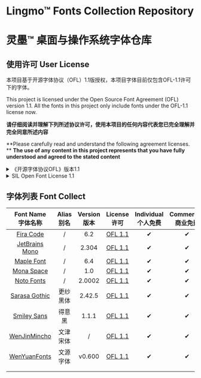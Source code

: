 

# Lingmo™ Fonts Collection Repository

# 灵墨™ 桌面与操作系统字体仓库

## 使用许可 User License

本项目基于开源字体协议（OFL）1.1版授权，本项目字体目前仅包含OFL-1.1许可下的字体。

This project is licensed under the Open Source Font Agreement (OFL) version 1.1.
All the fonts in this project only include fonts under the OFL-1.1 license now.

**请仔细阅读并理解下列所述协议许可，使用本项目的任何内容代表您已完全理解并完全同意所述内容**

**Please carefully read and understand the following agreement licenses. **
**The use of any content in this project represents that you have fully understood and agreed to the stated content**

<details>
<summary>《开源字体协议OFL》版本1.1</summary>
序言

开放式字体许可证（OFL）的目标是促进世界范围内协作式字体项目的发展，支持学术界和语言界的字体创建工作，并提供一个自由开放的框架，在这个框架中，字体可以与其他人合作共享和改进。

OFL允许许可字体自由使用、研究、修改和重新分发，只要它们不是自己出售的。字体，包括任何衍生作品，可以捆绑、嵌入、重新分发和/或与任何软件一起出售，前提是衍生作品不使用任何保留名称。但是，字体和衍生产品不能在任何其他类型的许可下发布。在本许可证下保留字体的要求不适用于使用字体或其衍生物创建的任何文档。

定义

“字体软件”是指版权持有人根据本许可证发布的文件集，并清楚地标记为该文件集。这可能包括源文件、构建脚本和文档。

“保留字体名称”指版权声明后指定的任何名称。

“原始版本”是指版权所有者分发的字体软件组件的集合。

“修改版本”是指通过添加、删除或替换（部分或全部）原始版本的任何组件、更改格式或将字体软件移植到新环境而产生的任何衍生产品。

“作者”是指任何设计师、工程师、程序员、技术作家或其他对字体软件作出贡献的人。

许可和条件

特此免费授予获得字体软件副本的任何人使用、研究、复制、合并、嵌入、修改、重新分发和出售字体软件的修改和未修改副本的权限，但须符合以下条件：

1） 字体软件及其任何单个组件（原始版本或修改版本）均不得自行销售。

2） 字体软件的原始或修改版本可与任何软件捆绑、重新分发和/或出售，前提是每份副本包含上述版权声明和本许可证。这些可以作为独立文本文件、人类可读的标题或文本或二进制文件中的适当机器可读元数据字段包括，只要这些字段可以被用户轻松查看。

3） 除非获得相应版权持有人的明确书面许可，否则字体软件的任何修改版本均不得使用保留字体名称。此限制仅适用于呈现给用户的主字体名称。

4） 版权持有人或字体软件作者的姓名不得用于宣传、背书或宣传任何修改版本，除非确认版权持有人和作者的贡献或获得其明确书面许可。

5） 字体软件，无论是修改的还是未修改的，无论是部分还是全部，都必须根据本许可证进行分发，并且不得根据任何其他许可证进行分发。本许可证对字体的要求不适用于使用字体软件创建的任何文档。

终止授权

如果不满足上述任何条件，本许可证将无效。

免责声明

字体软件按“原样”提供，无任何明示或暗示的担保，包括但不限于对适销性、适用于特定用途以及不侵犯版权、专利、商标或其他权利的任何担保。在任何情况下，版权持有人均不对因使用或无法使用字体软件或字体软件的其他交易而产生的任何索赔、损害赔偿或其他责任承担责任，包括任何一般、特殊、间接、附带或后果性损害赔偿，无论是合同诉讼、侵权诉讼还是其他诉讼。
</details>

<details>
<summary>SIL Open Font License 1.1</summary>
PREAMBLE

The goals of the Open Font License (OFL) are to stimulate worldwide development of collaborative font projects, to support the font creation efforts of academic and linguistic communities, and to provide a free and open framework in which fonts may be shared and improved in partnership with others.

The OFL allows the licensed fonts to be used, studied, modified and redistributed freely as long as they are not sold by themselves. The fonts, including any derivative works, can be bundled, embedded, redistributed and/or sold with any software provided that any reserved names are not used by derivative works. The fonts and derivatives, however, cannot be released under any other type of license. The requirement for fonts to remain under this license does not apply to any document created using the fonts or their derivatives.

DEFINITIONS

“Font Software” refers to the set of files released by the Copyright Holder(s) under this license and clearly marked as such. This may include source files, build scripts and documentation.

“Reserved Font Name” refers to any names specified as such after the copyright statement(s).

“Original Version” refers to the collection of Font Software components as distributed by the Copyright Holder(s).

“Modified Version” refers to any derivative made by adding to, deleting, or substituting — in part or in whole — any of the components of the Original Version, by changing formats or by porting the Font Software to a new environment.

“Author” refers to any designer, engineer, programmer, technical writer or other person who contributed to the Font Software.

PERMISSION & CONDITIONS

Permission is hereby granted, free of charge, to any person obtaining a copy of the Font Software, to use, study, copy, merge, embed, modify, redistribute, and sell modified and unmodified copies of the Font Software, subject to the following conditions:

1) Neither the Font Software nor any of its individual components, in Original or Modified Versions, may be sold by itself.

2) Original or Modified Versions of the Font Software may be bundled, redistributed and/or sold with any software, provided that each copy contains the above copyright notice and this license. These can be included either as stand-alone text files, human-readable headers or in the appropriate machine-readable metadata fields within text or binary files as long as those fields can be easily viewed by the user.

3) No Modified Version of the Font Software may use the Reserved Font Name(s) unless explicit written permission is granted by the corresponding Copyright Holder. This restriction only applies to the primary font name as presented to the users.

4) The name(s) of the Copyright Holder(s) or the Author(s) of the Font Software shall not be used to promote, endorse or advertise any Modified Version, except to acknowledge the contribution(s) of the Copyright Holder(s) and the Author(s) or with their explicit written permission.

5) The Font Software, modified or unmodified, in part or in whole, must be distributed entirely under this license, and must not be distributed under any other license. The requirement for fonts to remain under this license does not apply to any document created using the Font Software.

TERMINATION

This license becomes null and void if any of the above conditions are not met.

DISCLAIMER

THE FONT SOFTWARE IS PROVIDED “AS IS”, WITHOUT WARRANTY OF ANY KIND, EXPRESS OR IMPLIED, INCLUDING BUT NOT LIMITED TO ANY WARRANTIES OF MERCHANTABILITY, FITNESS FOR A PARTICULAR PURPOSE AND NONINFRINGEMENT OF COPYRIGHT, PATENT, TRADEMARK, OR OTHER RIGHT. IN NO EVENT SHALL THE COPYRIGHT HOLDER BE LIABLE FOR ANY CLAIM, DAMAGES OR OTHER LIABILITY, INCLUDING ANY GENERAL, SPECIAL, INDIRECT, INCIDENTAL, OR CONSEQUENTIAL DAMAGES, WHETHER IN AN ACTION OF CONTRACT, TORT OR OTHERWISE, ARISING FROM, OUT OF THE USE OR INABILITY TO USE THE FONT SOFTWARE OR FROM OTHER DEALINGS IN THE FONT SOFTWARE.
</details>

## 字体列表 Font Collect 

|                    Font Name<br/>字体名称                    | Alias<br/>别名 | Version<br/>版本 |                       License<br/>许可                       | Individual<br/>个人免费 | Commercial<br/>商业免费 | 西文 | 简中 | 繁中 | 日语 | 韩文 | Repository<br/>仓库路径 |
| :----------------------------------------------------------: | :------------: | :--------------: | :----------------------------------------------------------: | :---------------------: | :---------------------: | ---- | ---- | ---- | ---- | ---- | :---------------------: |
|       [Fira Code](https://github.com/tonsky/FiraCode)        |       /        |       6.2        | [OFL 1.1](https://github.com/tonsky/FiraCode/blob/main/LICENSE) |            ✔            |            ✔            | ✔    | ✔    | ✔    | ✔    | ✔    |                         |
| [JetBrains Mono](https://github.com/JetBrains/JetBrainsMono) |       /        |      2.304       | [OFL 1.1](https://github.com/JetBrains/JetBrainsMono/blob/main/OFL.txt) |            ✔            |            ✔            | ✔    | ✔    |      |      |      |                         |
|   [Maple Font](https://github.com/subframe7536/maple-font)   |       /        |       6.4        | [OFL 1.1](https://github.com/subframe7536/maple-font/blob/main/OFL.txt) |            ✔            |            ✔            | ✔    | ✔    |      |      |      |                         |
|    [Mona Space](https://github.com/githubnext/monaspace)     |       /        |       1.0        | [OFL 1.1](https://github.com/githubnext/monaspace/blob/main/LICENSE) |            ✔            |            ✔            | ✔    | ✔    |      |      |      |                         |
|     [Noto Fonts](https://github.com/notofonts/noto-cjk)      |       /        |      2.0002      | [OFL 1.1](https://github.com/notofonts/noto-cjk/blob/main/LICENSE) |            ✔            |            ✔            | ✔    | ✔    |      |      |      |                         |
|  [Sarasa Gothic](https://github.com/be5invis/Sarasa-Gothic)  |    更纱黑体    |      2.42.5      | [OFL 1.1](https://github.com/be5invis/Sarasa-Gothic/blob/main/LICENSE) |            ✔            |            ✔            | ✔    | ✔    |      |      |      |                         |
| [Smiley Sans](https://github.com/atelier-anchor/smiley-sans) |     得意黑     |      1.1.1       | [OFL 1.1](https://github.com/atelier-anchor/smiley-sans/blob/main/LICENSE) |            ✔            |            ✔            | ✔    | ✔    |      |      |      |                         |
|   [WenJinMincho](https://gitee.com/takushun/WenJinMincho)    |    文津宋体    |        /         | [OFL 1.1](https://github.com/kingsunsun2012/wenjinmincho/blob/main/LICENSE-zh.md) |            ✔            |            ✔            | ✔    | ✔    |      |      |      |                         |
| [WenYuanFonts](https://github.com/takushun-wu/WenYuanFonts)  |    文源字体    |      v0.600      | [OFL 1.1](https://github.com/takushun-wu/WenYuanFonts/blob/main/LICENSE-zh.md) |            ✔            |            ✔            | ✔    | ✔    |      |      |      |                         |
|                                                              |                |                  |                                                              |                         |                         |      |      |      |      |      |                         |
|                                                              |                |                  |                                                              |                         |                         |      |      |      |      |      |                         |
